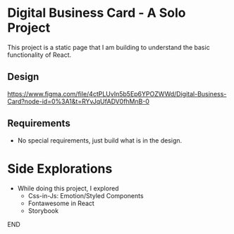 # Digital Business Card - A Solo Project

This project is a static page that I am building to understand the basic functionality of React.

## Design

https://www.figma.com/file/4ctPLUvIn5b5Ep6YPOZWWd/Digital-Business-Card?node-id=0%3A1&t=RYvJqUfADV0fhMnB-0

## Requirements

- No special requirements, just build what is in the design.

# Side Explorations

- While doing this project, I explored
  - Css-in-Js: Emotion/Styled Components
  - Fontawesome in React
  - Storybook

END
